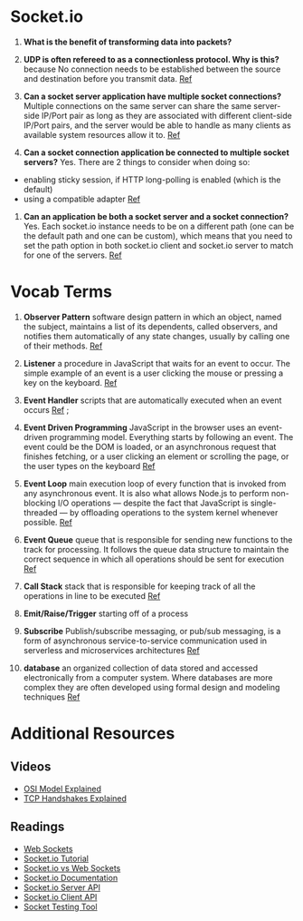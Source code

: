 # Socket.io

1. **What is the benefit of transforming data into packets?**

1. **UDP is often refereed to as a connectionless protocol. Why is this?**
because No connection needs to be established between the source and destination before you transmit data.
[Ref](https://www.sciencedirect.com/topics/computer-science/connectionless-protocol#:~:text=UDP%20is%20a%20connectionless%20protocol,the%20payload%20is%20not%20corrupted.)

1. **Can a socket server application have multiple socket connections?**
Multiple connections on the same server can share the same server-side IP/Port pair as long as they are associated with different client-side IP/Port pairs, and the server would be able to handle as many clients as available system resources allow it to.
[Ref](https://stackoverflow.com/questions/11129212/tcp-can-two-different-sockets-share-a-port#:~:text=5%20Answers&text=A%20server%20socket%20listens%20on%20a%20single%20port.&text=Multiple%20connections%20on%20the%20same,system%20resources%20allow%20it%20to.)

1. **Can a socket connection application be connected to multiple socket servers?**
Yes.  There are 2 things to consider when doing so:
- enabling sticky session, if HTTP long-polling is enabled (which is the default)
- using a compatible adapter
[Ref](https://socket.io/docs/v4/using-multiple-nodes/)

1. **Can an application be both a socket server and a socket connection?**
Yes.  Each socket.io instance needs to be on a different path (one can be the default path and one can be custom), which means that you need to set the path option in both socket.io client and socket.io server to match for one of the servers.
[Ref](https://stackoverflow.com/questions/60029843/multiple-socket-io-servers-sharing-a-single-http-s-server)

# Vocab Terms

1. **Observer Pattern**
software design pattern in which an object, named the subject, maintains a list of its dependents, called observers, and notifies them automatically of any state changes, usually by calling one of their methods.
[Ref](https://en.wikipedia.org/wiki/Observer_pattern)

1. **Listener**
a procedure in JavaScript that waits for an event to occur. The simple example of an event is a user clicking the mouse or pressing a key on the keyboard.
[Ref](https://www.geeksforgeeks.org/javascript-addeventlistener-with-examples/)

1. **Event Handler**
scripts that are automatically executed when an event occurs
[Ref](http://home.ubalt.edu/abento/701/javascript/eventehand.html)
;
1. **Event Driven Programming**
JavaScript in the browser uses an event-driven programming model. Everything starts by following an event. The event could be the DOM is loaded, or an asynchronous request that finishes fetching, or a user clicking an element or scrolling the page, or the user types on the keyboard
[Ref](https://flaviocopes.com/javascript-events/)

1. **Event Loop**
main execution loop of every function that is invoked from any asynchronous event.  It is also what allows Node.js to perform non-blocking I/O operations — despite the fact that JavaScript is single-threaded — by offloading operations to the system kernel whenever possible.
[Ref](https://nodejs.org/en/docs/guides/event-loop-timers-and-nexttick/)

1. **Event Queue**
queue that is responsible for sending new functions to the track for processing. It follows the queue data structure to maintain the correct sequence in which all operations should be sent for execution
[Ref](https://www.educative.io/edpresso/what-is-an-event-loop-in-javascript)

1. **Call Stack**
stack that is responsible for keeping track of all the operations in line to be executed
[Ref](https://www.educative.io/edpresso/what-is-an-event-loop-in-javascript)

1. **Emit/Raise/Trigger**
starting off of a process

1. **Subscribe**
Publish/subscribe messaging, or pub/sub messaging, is a form of asynchronous service-to-service communication used in serverless and microservices architectures
[Ref](https://aws.amazon.com/pub-sub-messaging/)

1. **database**
an organized collection of data stored and accessed electronically from a computer system. Where databases are more complex they are often developed using formal design and modeling techniques
[Ref](https://en.wikipedia.org/wiki/Database)

# Additional Resources

## Videos
- [OSI Model Explained](https://www.youtube.com/watch?v=vv4y_uOneC0)
- [TCP Handshakes Explained](https://www.youtube.com/watch?v=xMtP5ZB3wSk)

## Readings
- [Web Sockets](https://en.wikipedia.org/wiki/WebSocket)
- [Socket.io Tutorial](https://www.tutorialspoint.com/socket.io/)
- [Socket.io vs Web Sockets](https://www.educba.com/websocket-vs-socket-io/)
- [Socket.io Documentation](https://socket.io/docs/v4/)
- [Socket.io Server API](https://socket.io/docs/v4/server-api)
- [Socket.io Client API](https://socket.io/docs/v4/client-api)
- [Socket Testing Tool](https://amritb.github.io/socketio-client-tool/)
